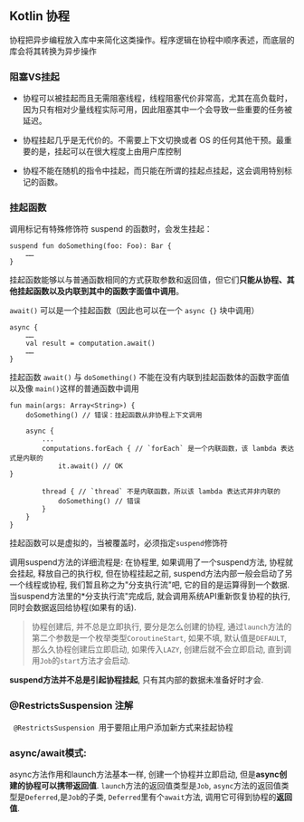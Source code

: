 ## Kotlin 协程
协程把异步编程放入库中来简化这类操作。程序逻辑在协程中顺序表述，而底层的库会将其转换为异步操作

### 阻塞VS挂起

- 协程可以被挂起而且无需阻塞线程，线程阻塞代价非常高，尤其在高负载时，因为只有相对少量线程实际可用，因此阻塞其中一个会导致一些重要的任务被延迟。

- 协程挂起几乎是无代价的。不需要上下文切换或者 OS 的任何其他干预。最重要的是，挂起可以在很大程度上由用户库控制

- 协程不能在随机的指令中挂起，而只能在所谓的挂起点挂起，这会调用特别标记的函数。

### 挂起函数
调用标记有特殊修饰符 suspend 的函数时，会发生挂起：
```
suspend fun doSomething(foo: Foo): Bar {
    ……
}
```

挂起函数能够以与普通函数相同的方式获取参数和返回值，但它们**只能从协程、其他挂起函数以及内联到其中的函数字面值中调用**。

`await()` 可以是一个挂起函数（因此也可以在一个 `async {}` 块中调用）

```
async {
    ……
    val result = computation.await()
    ……
}

```
挂起函数 `await()` 与 `doSomething()` 不能在没有内联到挂起函数体的函数字面值以及像 `main()`这样的普通函数中调用

```
fun main(args: Array<String>) {
    doSomething() // 错误：挂起函数从非协程上下文调用
    
    async { 
        ...
        computations.forEach { // `forEach` 是一个内联函数，该 lambda 表达式是内联的
            it.await() // OK
}
            
        thread { // `thread` 不是内联函数，所以该 lambda 表达式并非内联的
            doSomething() // 错误
        }
    }
}
```

挂起函数可以是虚拟的，当被覆盖时，必须指定`suspend`修饰符


调用suspend方法的详细流程是:
在协程里, 如果调用了一个suspend方法, 协程就会挂起, 释放自己的执行权, 但在协程挂起之前, suspend方法内部一般会启动了另一个线程或协程, 我们暂且称之为"分支执行流"吧, 它的目的是运算得到一个数据.
当suspend方法里的*分支执行流"完成后, 就会调用系统API重新恢复协程的执行, 同时会数据返回给协程(如果有的话).


> 协程创建后, 并不总是立即执行, 要分是怎么创建的协程, 通过`launch`方法的第二个参数是一个枚举类型`CoroutineStart`, 如果不填, 默认值是`DEFAULT`, 那么久协程创建后立即启动, 如果传入`LAZY`, 创建后就不会立即启动, 直到调用`Job`的`start`方法才会启动.

**suspend方法并不总是引起协程挂起**, 只有其内部的数据未准备好时才会.

### @RestrictsSuspension 注解

` @RestrictsSuspension `用于要阻止用户添加新方式来挂起协程


### async/await模式:

async方法作用和launch方法基本一样, 创建一个协程并立即启动, 但是**async创建的协程可以携带返回值**.
`launch`方法的返回值类型是`Job`, `async`方法的返回值类型是`Deferred`,是`Job`的子类, `Deferred`里有个`await`方法, 调用它可得到协程的**返回值**.






